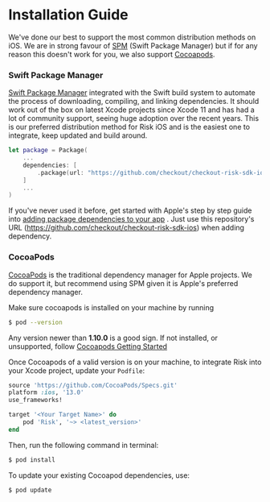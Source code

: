 # Installation Guide

We've done our best to support the most common distribution methods on iOS. We are in strong favour of [SPM](#Swift-Package-Manager) (Swift Package Manager) but if for any reason this doesn't work for you, we also support [Cocoapods](#Cocoapods).

### Swift Package Manager
[Swift Package Manager](https://swift.org/package-manager/) integrated with the Swift build system to automate the process of downloading, compiling, and linking dependencies. It should work out of the box on latest Xcode projects since Xcode 11 and has had a lot of community support, seeing huge adoption over the recent years. This is our preferred distribution method for Risk iOS and is the easiest one to integrate, keep updated and build around.

```swift
let package = Package(
    ...
    dependencies: [
        .package(url: "https://github.com/checkout/checkout-risk-sdk-ios", from: "<latest_version>")
    ]
    ...
)
```

If you've never used it before, get started with Apple's step by step guide into [adding package dependencies to your app](https://developer.apple.com/documentation/xcode/adding-package-dependencies-to-your-app) . Just use this repository's URL (https://github.com/checkout/checkout-risk-sdk-ios) when adding dependency.


### CocoaPods
[CocoaPods](http://cocoapods.org) is the traditional dependency manager for Apple projects. We do support it, but recommend using SPM given it is Apple's preferred dependency manager.

Make sure cocoapods is installed on your machine by running
```bash
$ pod --version
```
Any version newer than **1.10.0** is a good sign. If not installed, or unsupported, follow [Cocoapods Getting Started](https://guides.cocoapods.org/using/getting-started.html)

Once Cocoapods of a valid version is on your machine, to integrate Risk into your Xcode project, update your `Podfile`:
```ruby
source 'https://github.com/CocoaPods/Specs.git'
platform :ios, '13.0'
use_frameworks!

target '<Your Target Name>' do
    pod 'Risk', '~> <latest_version>' 
end
```

Then, run the following command in terminal:

```bash
$ pod install
```

To update your existing Cocoapod dependencies, use:
```bash
$ pod update
```